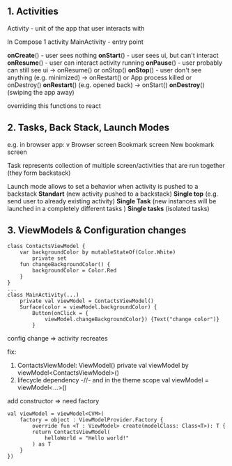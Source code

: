 ## 1. Activities

Activity - unit of the app that user interacts with

In Compose 1 activity
MainActivity - entry point

**onCreate**() - user sees nothing
**onStart**() - user sees ui, but can't interact
**onResume**() - user can interact
activity running
**onPause**() - user probably can still see ui -> onResume() or onStop()
**onStop**() - user don't see anything (e.g. minimized) -> onRestart() or App process killed or onDestroy()
**onRestart**() (e.g. opened back) -> onStart()
**onDestroy**() (swiping the app away)

overriding this functions to react

## 2. Tasks, Back Stack, Launch Modes

e.g. in browser app: v 
Browser screen
Bookmark screen
New bookmark screen

Task represents collection of multiple screen/activities that are run together (they form backstack)

Launch mode allows to set a behavior when activity is pushed to a backstack
**Standart** (new activity pushed to a backstack)
**Single top** (e.g. send user to already existing activity)
**Single Task** (new instances will be launched in a completely different tasks  )
**Single tasks** (isolated tasks)

## 3. ViewModels & Configuration changes

	class ContactsViewModel {
		var backgroundColor by mutableStateOf(Color.White)
			private set
		fun changeBackgroundColor() {
			backgroundColor = Color.Red
		}
	}
	...
	class MainActivity(...)
		private val viewModel = ContactsViewModel()
		Surface(color = viewModel.backgroundColor) { 
			Button(onClick = {
				viewModel.changeBackgroundColor}) {Text("change color")} 
			}

config change => activity recreates

fix:
1) ContactsViewModel: ViewModel()
 private val viewModel by viewModel\<ContactsViewModel>()
2) lifecycle dependency
-//- and in the theme scope
	val viewModel = viewModel\<...>()

add constructor => need factory 

	val viewModel = viewModel<CVM>(
		factory = object : ViewModelProvider.Factory {
			override fun <T : ViewModel> create(modelClass: Class<T>): T {
			return ContactsViewModel(
				helloWorld = "Hello world!"
			) as T
		}
	})